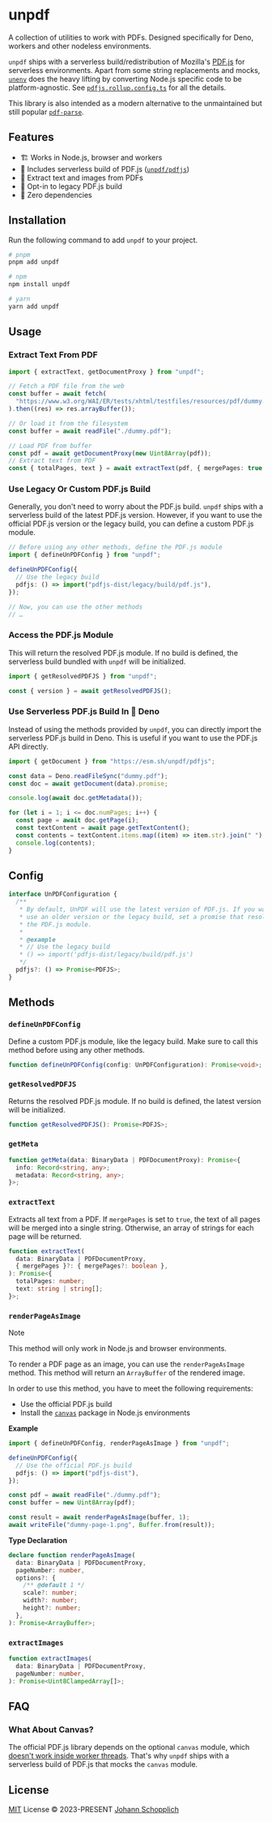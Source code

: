 # unpdf

A collection of utilities to work with PDFs. Designed specifically for Deno, workers and other nodeless environments.

`unpdf` ships with a serverless build/redistribution of Mozilla's [PDF.js](https://github.com/mozilla/pdf.js) for serverless environments. Apart from some string replacements and mocks, [`unenv`](https://github.com/unjs/unenv) does the heavy lifting by converting Node.js specific code to be platform-agnostic. See [`pdfjs.rollup.config.ts`](./pdfjs.rollup.config.ts) for all the details.

This library is also intended as a modern alternative to the unmaintained but still popular [`pdf-parse`](https://www.npmjs.com/package/pdf-parse).

## Features

- 🏗️ Works in Node.js, browser and workers
- 🪭 Includes serverless build of PDF.js ([`unpdf/pdfjs`](./package.json#L45))
- 💬 Extract text and images from PDFs
- 🧱 Opt-in to legacy PDF.js build
- 💨 Zero dependencies

## Installation

Run the following command to add `unpdf` to your project.

```bash
# pnpm
pnpm add unpdf

# npm
npm install unpdf

# yarn
yarn add unpdf
```

## Usage

### Extract Text From PDF

```ts
import { extractText, getDocumentProxy } from "unpdf";

// Fetch a PDF file from the web
const buffer = await fetch(
  "https://www.w3.org/WAI/ER/tests/xhtml/testfiles/resources/pdf/dummy.pdf",
).then((res) => res.arrayBuffer());

// Or load it from the filesystem
const buffer = await readFile("./dummy.pdf");

// Load PDF from buffer
const pdf = await getDocumentProxy(new Uint8Array(pdf));
// Extract text from PDF
const { totalPages, text } = await extractText(pdf, { mergePages: true });
```

### Use Legacy Or Custom PDF.js Build

Generally, you don't need to worry about the PDF.js build. `unpdf` ships with a serverless build of the latest PDF.js version. However, if you want to use the official PDF.js version or the legacy build, you can define a custom PDF.js module.

```ts
// Before using any other methods, define the PDF.js module
import { defineUnPDFConfig } from "unpdf";

defineUnPDFConfig({
  // Use the legacy build
  pdfjs: () => import("pdfjs-dist/legacy/build/pdf.js"),
});

// Now, you can use the other methods
// …
```

### Access the PDF.js Module

This will return the resolved PDF.js module. If no build is defined, the serverless build bundled with `unpdf` will be initialized.

```ts
import { getResolvedPDFJS } from "unpdf";

const { version } = await getResolvedPDFJS();
```

### Use Serverless PDF.js Build In 🦕 Deno

Instead of using the methods provided by `unpdf`, you can directly import the serverless PDF.js build in Deno. This is useful if you want to use the PDF.js API directly.

```ts
import { getDocument } from "https://esm.sh/unpdf/pdfjs";

const data = Deno.readFileSync("dummy.pdf");
const doc = await getDocument(data).promise;

console.log(await doc.getMetadata());

for (let i = 1; i <= doc.numPages; i++) {
  const page = await doc.getPage(i);
  const textContent = await page.getTextContent();
  const contents = textContent.items.map((item) => item.str).join(" ");
  console.log(contents);
}
```

## Config

```ts
interface UnPDFConfiguration {
  /**
   * By default, UnPDF will use the latest version of PDF.js. If you want to
   * use an older version or the legacy build, set a promise that resolves to
   * the PDF.js module.
   *
   * @example
   * // Use the legacy build
   * () => import('pdfjs-dist/legacy/build/pdf.js')
   */
  pdfjs?: () => Promise<PDFJS>;
}
```

## Methods

### `defineUnPDFConfig`

Define a custom PDF.js module, like the legacy build. Make sure to call this method before using any other methods.

```ts
function defineUnPDFConfig(config: UnPDFConfiguration): Promise<void>;
```

### `getResolvedPDFJS`

Returns the resolved PDF.js module. If no build is defined, the latest version will be initialized.

```ts
function getResolvedPDFJS(): Promise<PDFJS>;
```

### `getMeta`

```ts
function getMeta(data: BinaryData | PDFDocumentProxy): Promise<{
  info: Record<string, any>;
  metadata: Record<string, any>;
}>;
```

### `extractText`

Extracts all text from a PDF. If `mergePages` is set to `true`, the text of all pages will be merged into a single string. Otherwise, an array of strings for each page will be returned.

```ts
function extractText(
  data: BinaryData | PDFDocumentProxy,
  { mergePages }?: { mergePages?: boolean },
): Promise<{
  totalPages: number;
  text: string | string[];
}>;
```

### `renderPageAsImage`

> [!NOTE]
> This method will only work in Node.js and browser environments.

To render a PDF page as an image, you can use the `renderPageAsImage` method. This method will return an `ArrayBuffer` of the rendered image.

In order to use this method, you have to meet the following requirements:

- Use the official PDF.js build
- Install the [`canvas`](https://www.npmjs.com/package/canvas) package in Node.js environments

**Example**

```ts
import { defineUnPDFConfig, renderPageAsImage } from "unpdf";

defineUnPDFConfig({
  // Use the official PDF.js build
  pdfjs: () => import("pdfjs-dist"),
});

const pdf = await readFile("./dummy.pdf");
const buffer = new Uint8Array(pdf);

const result = await renderPageAsImage(buffer, 1);
await writeFile("dummy-page-1.png", Buffer.from(result));
```

**Type Declaration**

```ts
declare function renderPageAsImage(
  data: BinaryData | PDFDocumentProxy,
  pageNumber: number,
  options?: {
    /** @default 1 */
    scale?: number;
    width?: number;
    height?: number;
  },
): Promise<ArrayBuffer>;
```

### `extractImages`

```ts
function extractImages(
  data: BinaryData | PDFDocumentProxy,
  pageNumber: number,
): Promise<Uint8ClampedArray[]>;
```

## FAQ

### What About Canvas?

The official PDF.js library depends on the optional `canvas` module, which [doesn't work inside worker threads](https://github.com/Automattic/node-canvas/issues/1394). That's why `unpdf` ships with a serverless build of PDF.js that mocks the `canvas` module.

## License

[MIT](./LICENSE) License © 2023-PRESENT [Johann Schopplich](https://github.com/johannschopplich)
